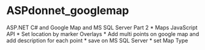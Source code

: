 # ASPdonnet_googlemap
ASP.NET C# and Google Map  and MS SQL Server Part 2  * Maps JavaScript API * Set location by marker Overlays  * Add multi points on google map and add description for each point * save on MS SQL Server  * set Map Type
